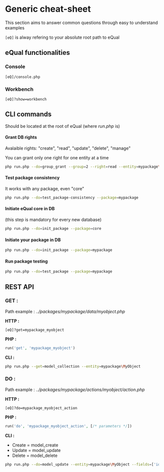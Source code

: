 # Generic cheat-sheet

This section aims to answer common questions through easy to understand examples

```[eQ]``` is alway refering to your absolute root path to eQual



## eQual functionalities

### Console

```http
[eQ]/console.php
```

### Workbench

```http
[eQ]?show=workbench
```



## CLI commands

Should be located at the root of eQual (where *run.php* is)

#### Grant DB rights

Avalaible rights: "create", "read", "update", "delete", "manage"

You can grant only one right for one entity at a time

```bash
php run.php --do=group_grant --group=2 --right=read --entity=mypackage\MyObject
```

#### Test package consistency

It works with any package, even "core"

```bash
php run.php --do=test_package-consistency --package=mypackage
```

#### Initiate eQual core in DB

(this step is mandatory for every new database)

```bash
php run.php --do=init_package --package=core
```

#### Initiate your package in DB

```bash
php run.php --do=init_package --package=mypackage
```

#### Run package testing

```bash
php run.php --do=test_package --package=mypackage
```



## REST API

### GET :

Path example :  *../packages/mypackage/data/myobject.php*

**HTTP :**

```http
[eQ]?get=mypackage_myobject
```

**PHP :**

```php
run('get', 'mypackage_myobject')
```

**CLI :**

```bash
php run.php --get=model_collection --entity=mypackage\MyObject
```

### DO :

Path example :  *../packages/mypackage/actions/myobject/action.php*

**HTTP :**

```http
[eQ]?do=mypackage_myobject_action
```

**PHP :**

```php
run('do', 'mypackage_myobject_action', [/* parameters */])
```

**CLI :**

- Create = model_create
- Update = model_update
- Delete = model_delete

```bash
php run.php --do=model_update --entity=mypackage\MyObject --fields=['id'=>1,'name'=>'example']
```

